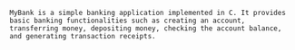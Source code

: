 	MyBank is a simple banking application implemented in C. It provides basic banking functionalities such as creating an account, transferring money, depositing money, checking the account balance, and generating transaction receipts.
